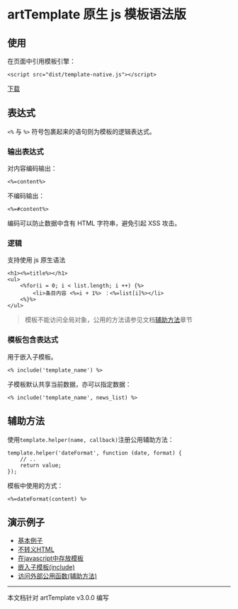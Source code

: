 # artTemplate 原生 js 模板语法版

## 使用

在页面中引用模板引擎：

    <script src="dist/template-native.js"></script>
    
[下载](https://raw.github.com/aui/artTemplate/master/dist/template-native.js)

## 表达式

``<%`` 与 ``%>`` 符号包裹起来的语句则为模板的逻辑表达式。

### 输出表达式

对内容编码输出：

    <%=content%>

不编码输出：

    <%=#content%>
    
编码可以防止数据中含有 HTML 字符串，避免引起 XSS 攻击。

### 逻辑

支持使用 js 原生语法

	<h1><%=title%></h1>
	<ul>
    	<%for(i = 0; i < list.length; i ++) {%>
        	<li>条目内容 <%=i + 1%> ：<%=list[i]%></li>
    	<%}%>
	</ul>
	
> 模板不能访问全局对象，公用的方法请参见文档[辅助方法](#辅助方法)章节

### 模板包含表达式

用于嵌入子模板。

    <% include('template_name') %>

子模板默认共享当前数据，亦可以指定数据：

    <% include('template_name', news_list) %>

## 辅助方法

使用``template.helper(name, callback)``注册公用辅助方法：

	template.helper('dateFormat', function (date, format) {
    	// ..
    	return value;
	});

模板中使用的方式：

    <%=dateFormat(content) %>
    
##	演示例子

*	[基本例子](http://aui.github.io/artTemplate/demo/template-native/basic.html)
*	[不转义HTML](http://aui.github.io/artTemplate/demo/template-native/no-escape.html)
*	[在javascript中存放模板](http://aui.github.io/artTemplate/demo/template-native/compile.html)
*	[嵌入子模板(include)](http://aui.github.io/artTemplate/demo/template-native/include.html)
*	[访问外部公用函数(辅助方法)](http://aui.github.io/artTemplate/demo/template-native/helper.html)

----------------------------------------------

本文档针对 artTemplate v3.0.0 编写